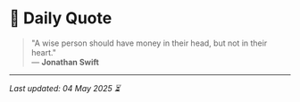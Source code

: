 # 📜 Daily Quote

> "A wise person should have money in their head, but not in their heart."  
> — **Jonathan Swift**

---

_Last updated: 04 May 2025 ⏳_
